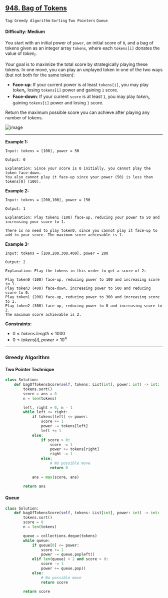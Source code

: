 ## [948. Bag of Tokens](https://leetcode.com/problems/bag-of-tokens)

```Tag```: ```Greedy Algorithm``` ```Sorting``` ```Two Pointers``` ```Queue```

#### Difficulty: Medium

You start with an initial power of ```power```, an initial score of ```0```, and a bag of tokens given as an integer array ```tokens```, where each ```tokens[i]``` donates the value of $token_i$.

Your goal is to maximize the total score by strategically playing these tokens. In one move, you can play an unplayed token in one of the two ways (but not both for the same token):

- __Face-up__: If your current power is at least ```tokens[i]```, you may play $token_i$, losing ```tokens[i]``` power and gaining ```1``` score.
- __Face-down__: If your current ```score``` is at least ```1```, you may play $token_i$, gaining ```tokens[i]``` power and losing ```1``` score.

Return the maximum possible score you can achieve after playing any number of tokens.

![image](https://github.com/quananhle/Python/assets/35042430/75b693db-31ea-4c5b-a543-1e06341d5e0f)

---

__Example 1:__

```
Input: tokens = [100], power = 50

Output: 0

Explanation: Since your score is 0 initially, you cannot play the token face-down.
You also cannot play it face-up since your power (50) is less than tokens[0] (100).
```

__Example 2:__

```
Input: tokens = [200,100], power = 150

Output: 1

Explanation: Play token1 (100) face-up, reducing your power to 50 and increasing your score to 1.

There is no need to play token0, since you cannot play it face-up to add to your score. The maximum score achievable is 1.
```

__Example 3:__

```
Input: tokens = [100,200,300,400], power = 200

Output: 2

Explanation: Play the tokens in this order to get a score of 2:

Play token0 (100) face-up, reducing power to 100 and increasing score to 1.
Play token3 (400) face-down, increasing power to 500 and reducing score to 0.
Play token1 (200) face-up, reducing power to 300 and increasing score to 1.
Play token2 (300) face-up, reducing power to 0 and increasing score to 2.
The maximum score achievable is 2.
```
 
__Constraints:__

- $0 \le tokens.length \le 1000$
- $0 \le tokens[i], power \lt 10^4$

---

### Greedy Algorithm

#### Two Pointer Technique

```Python
class Solution:
    def bagOfTokensScore(self, tokens: List[int], power: int) -> int:
        tokens.sort()
        score = ans = 0
        n = len(tokens)

        left, right = 0, n - 1
        while left <= right:
            if tokens[left] <= power:
                score += 1
                power -= tokens[left]
                left += 1
            else:
                if score > 0:
                    score -= 1
                    power += tokens[right]
                    right -= 1
                else:
                    # No possible move
                    return 0
            
            ans = max(score, ans)
        
        return ans
```

#### Queue

```Python
class Solution:
    def bagOfTokensScore(self, tokens: List[int], power: int) -> int:
        tokens.sort()
        score = 0
        n = len(tokens)

        queue = collections.deque(tokens)
        while queue:
            if queue[0] <= power:
                score += 1
                power -= queue.popleft()
            elif len(queue) > 2 and score > 0:
                score -= 1
                power += queue.pop()
            else:
                # No possible move
                return score
                    
        return score
```
